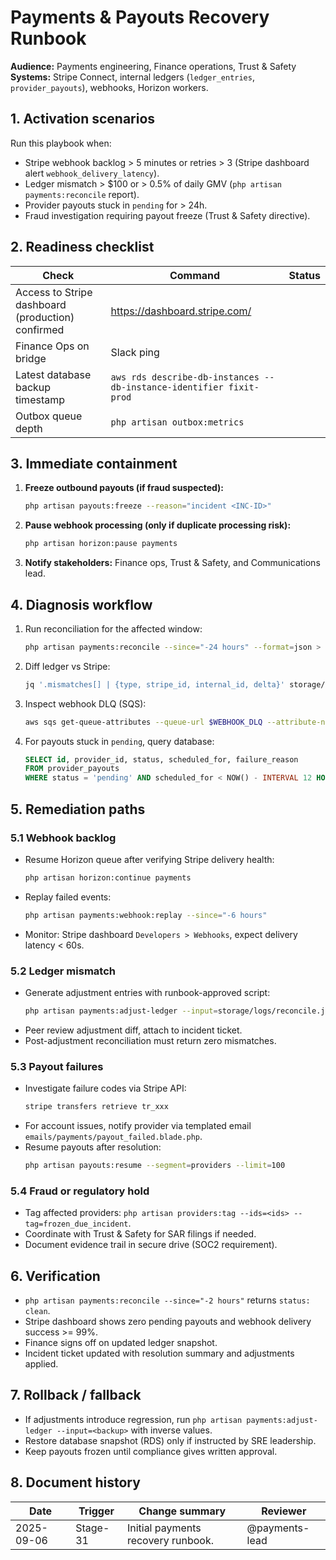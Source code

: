 # Payments & Payouts Recovery Runbook

**Audience:** Payments engineering, Finance operations, Trust & Safety  
**Systems:** Stripe Connect, internal ledgers (`ledger_entries`, `provider_payouts`), webhooks, Horizon workers.

## 1. Activation scenarios

Run this playbook when:

- Stripe webhook backlog > 5 minutes or retries > 3 (Stripe dashboard alert `webhook_delivery_latency`).
- Ledger mismatch > $100 or > 0.5% of daily GMV (`php artisan payments:reconcile` report).
- Provider payouts stuck in `pending` for > 24h.
- Fraud investigation requiring payout freeze (Trust & Safety directive).

## 2. Readiness checklist

| Check | Command | Status |
| --- | --- | --- |
| Access to Stripe dashboard (production) confirmed | https://dashboard.stripe.com/ |  |
| Finance Ops on bridge | Slack ping |  |
| Latest database backup timestamp | `aws rds describe-db-instances --db-instance-identifier fixit-prod` |  |
| Outbox queue depth | `php artisan outbox:metrics` |  |

## 3. Immediate containment

1. **Freeze outbound payouts (if fraud suspected):**
   ```bash
   php artisan payouts:freeze --reason="incident <INC-ID>"
   ```
2. **Pause webhook processing (only if duplicate processing risk):**
   ```bash
   php artisan horizon:pause payments
   ```
3. **Notify stakeholders:** Finance ops, Trust & Safety, and Communications lead.

## 4. Diagnosis workflow

1. Run reconciliation for the affected window:
   ```bash
   php artisan payments:reconcile --since="-24 hours" --format=json > storage/logs/reconcile.json
   ```
2. Diff ledger vs Stripe:
   ```bash
   jq '.mismatches[] | {type, stripe_id, internal_id, delta}' storage/logs/reconcile.json
   ```
3. Inspect webhook DLQ (SQS):
   ```bash
   aws sqs get-queue-attributes --queue-url $WEBHOOK_DLQ --attribute-names ApproximateNumberOfMessages
   ```
4. For payouts stuck in `pending`, query database:
   ```sql
   SELECT id, provider_id, status, scheduled_for, failure_reason
   FROM provider_payouts
   WHERE status = 'pending' AND scheduled_for < NOW() - INTERVAL 12 HOUR;
   ```

## 5. Remediation paths

### 5.1 Webhook backlog

- Resume Horizon queue after verifying Stripe delivery health:
  ```bash
  php artisan horizon:continue payments
  ```
- Replay failed events:
  ```bash
  php artisan payments:webhook:replay --since="-6 hours"
  ```
- Monitor: Stripe dashboard `Developers > Webhooks`, expect delivery latency < 60s.

### 5.2 Ledger mismatch

- Generate adjustment entries with runbook-approved script:
  ```bash
  php artisan payments:adjust-ledger --input=storage/logs/reconcile.json
  ```
- Peer review adjustment diff, attach to incident ticket.
- Post-adjustment reconciliation must return zero mismatches.

### 5.3 Payout failures

- Investigate failure codes via Stripe API:
  ```bash
  stripe transfers retrieve tr_xxx
  ```
- For account issues, notify provider via templated email `emails/payments/payout_failed.blade.php`.
- Resume payouts after resolution:
  ```bash
  php artisan payouts:resume --segment=providers --limit=100
  ```

### 5.4 Fraud or regulatory hold

- Tag affected providers: `php artisan providers:tag --ids=<ids> --tag=frozen_due_incident`.
- Coordinate with Trust & Safety for SAR filings if needed.
- Document evidence trail in secure drive (SOC2 requirement).

## 6. Verification

- `php artisan payments:reconcile --since="-2 hours"` returns `status: clean`.
- Stripe dashboard shows zero pending payouts and webhook delivery success >= 99%.
- Finance signs off on updated ledger snapshot.
- Incident ticket updated with resolution summary and adjustments applied.

## 7. Rollback / fallback

- If adjustments introduce regression, run `php artisan payments:adjust-ledger --input=<backup>` with inverse values.
- Restore database snapshot (RDS) only if instructed by SRE leadership.
- Keep payouts frozen until compliance gives written approval.

## 8. Document history

| Date | Trigger | Change summary | Reviewer |
| --- | --- | --- | --- |
| 2025-09-06 | Stage-31 | Initial payments recovery runbook. | @payments-lead |
